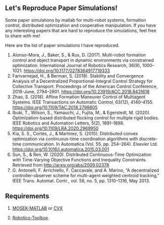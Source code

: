 ## Let's Reproduce Paper Simulations!

Some paper simulations by matlab for multi-robot systems, formation control, distributed optimization and cooperative manipulation.  If you have any interesting papers that are hard to reproduce the simulations, feel free to share with me! 

Here are the list of paper simulations I have reproduced.

1. Alonso-Mora, J., Baker, S., & Rus, D. (2017). Multi-robot formation control and object transport in dynamic environments via constrained optimization. International Journal of Robotics Research, 36(9), 1000–1021. https://doi.org/10.1177/0278364917719333
2. Farivarnejad, H., & Berman, S. (2018). Stability and Convergence Analysis of a Decentralized Proportional-Integral Control Strategy for Collective Transport. Proceedings of the American Control Conference, 2018-June, 2794–2801. https://doi.org/10.23919/ACC.2018.8431618
3. Zhao, S. (2018). Affine Formation Maneuver Control of Multiagent Systems. IEEE Transactions on Automatic Control, 63(12), 4140–4155. https://doi.org/10.1109/TAC.2018.2798805
4. Ibuki, T., Wilson, S., Yamauchi, J., Fujita, M., & Egerstedt, M. (2020). Optimization-based distributed flocking control for multiple rigid bodies. IEEE Robotics and Automation Letters, 5(2), 1891–1898. https://doi.org/10.1109/LRA.2020.2969950
5. Kia, S. S., Cortés, J., & Martínez, S. (2015). Distributed convex optimization via continuous-time coordination algorithms with discrete-time communication. In Automatica (Vol. 55, pp. 254–264). Elsevier Ltd. https://doi.org/10.1016/j.automatica.2015.03.001
6. Sun, S., & Ren, W. (2020). Distributed Continuous-Time Optimization with Time-Varying Objective Functions and Inequality Constraints. Retrieved from http://arxiv.org/abs/2009.02378
7. G. Antonelli, F. Arrichiello, F. Caccavale, and A. Marino, “A decentralized controller-observer scheme for multi-agent weighted centroid tracking,” IEEE Trans. Automat. Contr., vol. 58, no. 5, pp. 1310–1316, May 2013.

## Requirements

1. [MOSEK-MATLAB](https://github.com/star2dust/MOSEK-MATLAB) or [CVX](https://github.com/cvxr/CVX)

2. [Robotics-Toolbox](https://github.com/star2dust/Robotics-Toolbox).